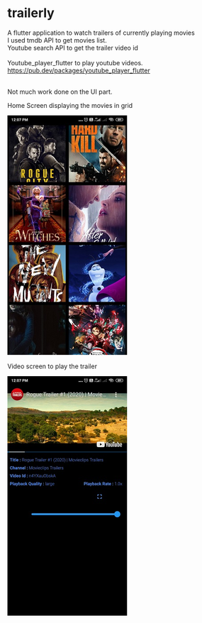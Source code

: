 # trailerly

A flutter application to watch trailers of currently playing movies
<br>I used tmdb API to get movies list. 
<br>Youtube search API to get the trailer video id  
<br>Youtube_player_flutter to play youtube videos.
<br><a href="url">https://pub.dev/packages/youtube_player_flutter</a>
     
<br>Not much work done on the UI part.


<p>
 Home Screen displaying the movies in grid
  
 ![](images/home1.jpg)
 
 
 
 <p>
 Video screen to play the trailer
 
 ![](images/video.jpg)


